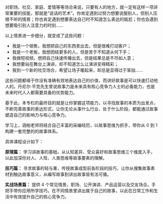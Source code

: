 对职场、社交、家庭、爱情等等场合来说，只要有人的地方，就一定有这样一项非常重要的技能，那就是“说话的艺术”。你肯定遇到过努力想要说服别人，但别人压根不听的情景；你也肯定遇到想要表达自己时不知道怎么表达的尴尬；你也会遇到想要吸引别人注意力的时刻……

以上情景进一步细分，就变成了这些问题：

- 我是一个销售，我想把自己的东西卖出去，但是很难打动客户；
- 我是一个老板，我想团结更多的人，但是苦于不知道从何下手；
- 我做短视频，想把自己快速传播出去，但是结果总是不尽如人意；
- 我想要站在舞台上演讲，却不知道怎么让演讲变得精彩；
- 我到一个新的社交场合，希望让场子暖起来，却总是显得过于笨拙……

这些问题都缘于你没有准确有效地表达自己的价值，而讲好故事是可以快速打动他人的。丹尼尔·平克先生曾说故事力是未来具有核心竞争力人士的必备能力，也是未来时代人人都需要具备的优势能力。

基于此，本专栏的最终目的就是让你掌握这项能力，以寻找故事的本质为出发点，不断完善故事的表达形式，让你无论从事什么行业、处于什么阶段，都能通过故事塑造自己的影响力与核心竞争力。

学习上，涵柏老师将结合自己丰富的采编经历，以故事思维为抓手，带你从 0 到 1 构建一套完整的的故事体系。

具体课程设计如下：

**原理篇：** 学习讲故事的基础，从认知差异、受众喜好和故事思维三个维度入手，以此加深你对人、人性、人类思维等故事要素的理解。

**技巧篇：** 寻求故事的轻与重，传授故事成型前各阶段的技巧，让你从搜集故事素材到触达故事意义，从编写故事到讲出故事皆有法可循。

**实战场景篇：** 提供 4 个常见情景，职场、公开演讲、产品运营以及交友场合。手把手带你应用所学技巧，在不同情景里讲出属于自己的故事，以此在日常工作和生活中有效提升自己的核心竞争力。